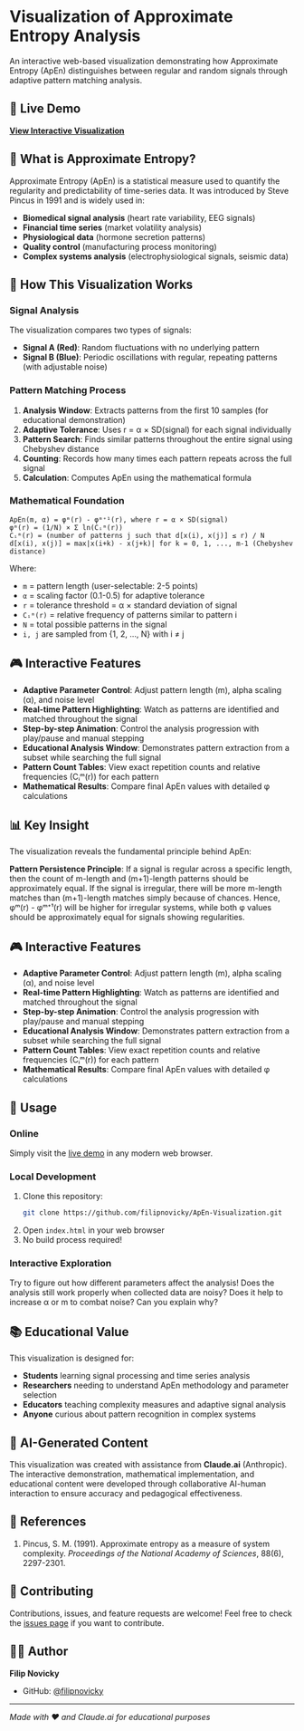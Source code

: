 # Visualization of Approximate Entropy Analysis

An interactive web-based visualization demonstrating how Approximate Entropy (ApEn) distinguishes between regular and random signals through adaptive pattern matching analysis.

## 🎯 Live Demo

**[View Interactive Visualization](https://filipnovicky.github.io/ApEn-Visualization/)**

## 📖 What is Approximate Entropy?

Approximate Entropy (ApEn) is a statistical measure used to quantify the regularity and predictability of time-series data. It was introduced by Steve Pincus in 1991 and is widely used in:

- **Biomedical signal analysis** (heart rate variability, EEG signals)
- **Financial time series** (market volatility analysis)
- **Physiological data** (hormone secretion patterns)
- **Quality control** (manufacturing process monitoring)
- **Complex systems analysis** (electrophysiological signals, seismic data)

## 🔬 How This Visualization Works

### Signal Analysis
The visualization compares two types of signals:
- **Signal A (Red)**: Random fluctuations with no underlying pattern
- **Signal B (Blue)**: Periodic oscillations with regular, repeating patterns (with adjustable noise)

### Pattern Matching Process
1. **Analysis Window**: Extracts patterns from the first 10 samples (for educational demonstration)
2. **Adaptive Tolerance**: Uses r = α × SD(signal) for each signal individually
3. **Pattern Search**: Finds similar patterns throughout the entire signal using Chebyshev distance
4. **Counting**: Records how many times each pattern repeats across the full signal
5. **Calculation**: Computes ApEn using the mathematical formula

### Mathematical Foundation
```
ApEn(m, α) = φᵐ(r) - φᵐ⁺¹(r), where r = α × SD(signal)
φᵐ(r) = (1/N) × Σ ln(Cᵢᵐ(r))
Cᵢᵐ(r) = (number of patterns j such that d[x(i), x(j)] ≤ r) / N
d[x(i), x(j)] = max|x(i+k) - x(j+k)| for k = 0, 1, ..., m-1 (Chebyshev distance)
```
Where:
- `m` = pattern length (user-selectable: 2-5 points)
- `α` = scaling factor (0.1-0.5) for adaptive tolerance
- `r` = tolerance threshold = α × standard deviation of signal
- `Cᵢᵐ(r)` = relative frequency of patterns similar to pattern i
- `N` = total possible patterns in the signal
- `i, j` are sampled from {1, 2, ..., N} with i ≠ j

## 🎮 Interactive Features

- **Adaptive Parameter Control**: Adjust pattern length (m), alpha scaling (α), and noise level
- **Real-time Pattern Highlighting**: Watch as patterns are identified and matched throughout the signal
- **Step-by-step Animation**: Control the analysis progression with play/pause and manual stepping
- **Educational Analysis Window**: Demonstrates pattern extraction from a subset while searching the full signal
- **Pattern Count Tables**: View exact repetition counts and relative frequencies (Cᵢᵐ(r)) for each pattern
- **Mathematical Results**: Compare final ApEn values with detailed φ calculations

## 📊 Key Insight

The visualization reveals the fundamental principle behind ApEn:

**Pattern Persistence Principle**: If a signal is regular across a specific length, then the count of m-length and (m+1)-length patterns should be approximately equal. If the signal is irregular, there will be more m-length matches than (m+1)-length matches simply because of chances. Hence, φᵐ(r) - φᵐ⁺¹(r) will be higher for irregular systems, while both φ values should be approximately equal for signals showing regularities.

## 🎮 Interactive Features

- **Adaptive Parameter Control**: Adjust pattern length (m), alpha scaling (α), and noise level
- **Real-time Pattern Highlighting**: Watch as patterns are identified and matched throughout the signal
- **Step-by-step Animation**: Control the analysis progression with play/pause and manual stepping
- **Educational Analysis Window**: Demonstrates pattern extraction from a subset while searching the full signal
- **Pattern Count Tables**: View exact repetition counts and relative frequencies (Cᵢᵐ(r)) for each pattern
- **Mathematical Results**: Compare final ApEn values with detailed φ calculations

## 🚀 Usage

### Online
Simply visit the [live demo](https://filipnovicky.github.io/ApEn-Visualization/) in any modern web browser.

### Local Development
1. Clone this repository:
   ```bash
   git clone https://github.com/filipnovicky/ApEn-Visualization.git
   ```
2. Open `index.html` in your web browser
3. No build process required!

### Interactive Exploration
Try to figure out how different parameters affect the analysis! Does the analysis still work properly when collected data are noisy? Does it help to increase α or m to combat noise? Can you explain why?

## 📚 Educational Value

This visualization is designed for:
- **Students** learning signal processing and time series analysis
- **Researchers** needing to understand ApEn methodology and parameter selection
- **Educators** teaching complexity measures and adaptive signal analysis
- **Anyone** curious about pattern recognition in complex systems

## 🤖 AI-Generated Content

This visualization was created with assistance from **Claude.ai** (Anthropic). The interactive demonstration, mathematical implementation, and educational content were developed through collaborative AI-human interaction to ensure accuracy and pedagogical effectiveness.

## 📖 References

1. Pincus, S. M. (1991). Approximate entropy as a measure of system complexity. *Proceedings of the National Academy of Sciences*, 88(6), 2297-2301.

## 🤝 Contributing

Contributions, issues, and feature requests are welcome! Feel free to check the [issues page](../../issues) if you want to contribute.

## 👨‍💻 Author

**Filip Novicky**
- GitHub: [@filipnovicky](https://github.com/filipnovicky)

---

*Made with ❤️ and Claude.ai for educational purposes*

